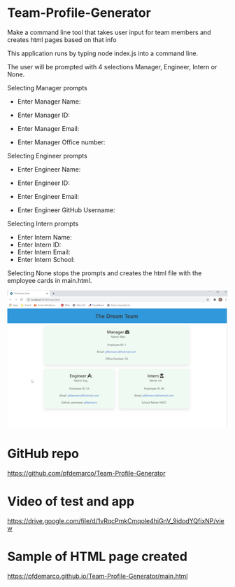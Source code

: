 # Team-Profile-Generator

Make a command line tool that takes user input for team members and creates html pages based on that info

This application runs by typing node index.js into a command line.

The user will be prompted with 4 selections Manager, Engineer, Intern or None.

Selecting Manager prompts

*  Enter Manager Name:

*  Enter Manager ID:

*  Enter Manager Email:

*  Enter Manager Office number:


Selecting Engineer prompts

*   Enter Engineer Name:

*   Enter Engineer ID:

*   Enter Engineer Email:

*   Enter Engineer GitHub Username:


Selecting Intern prompts
*  Enter Intern Name:
*  Enter Intern ID:
*  Enter Intern Email:
*  Enter Intern School:

Selecting None stops the prompts and creates the html file with the employee cards in main.html.

<img src="App_The_Dream_Team.jpg">

# GitHub repo
https://github.com/pfdemarco/Team-Profile-Generator


# Video of test and app
https://drive.google.com/file/d/1vRqcPmkCmqole4hiGnV_9idodYQfixNP/view


# Sample of HTML page created 
https://pfdemarco.github.io/Team-Profile-Generator/main.html


